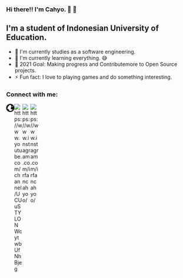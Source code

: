 ### Hi there!! I'm Cahyo. 👋 👋

## I'm a student of Indonesian University of Education.
- 🏫  I'm currently studies as a software engineering.
- 🧩  I'm currently learning everything. 😅
- 🎯  2021 Goal: Making progress and Contributemore to Open Source projects.
- ⚡  Fun fact: I love to playing games and do something interesting. 

### Connect with me:
<img align="left" alt="irfancahyo.com" width="22px" src="https://github.com/iconic/open-iconic/blob/master/svg/globe.svg" />
<img align="left" alt="https://www.youtube.com/channel/UCUuSTYLONWcytwbUfNhBjeg" width="22px" src="https://cdn.jsdelivr.net/npm/simple-icons@3.13.0/icons/youtube.svg" />
<img align="left" alt="https://www.instagram.com/irfancahyoo/" width="22px" src="https://cdn.jsdelivr.net/npm/simple-icons@3.13.0/icons/instagram.svg" />
<img align="left" alt="https://www.instagram.com/irfancahyoo/" width="22px" src="https://cdn.jsdelivr.net/npm/simple-icons@3.13.0/icons/linkedin.svg" />

<br />

